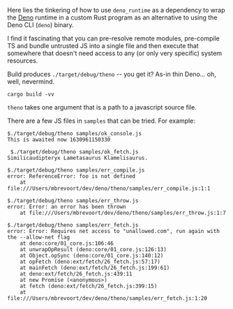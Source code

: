 Here lies the tinkering of how to use `deno_runtime` as a dependency to wrap the [Deno](https://deno.land/) runtime in a custom Rust program as an alternative to using the Deno CLI (`deno`) binary. 

I find it fascinating that you can pre-resolve remote modules, pre-compile TS and bundle untrusted JS into a single file and then execute that somewhere that doesn't need access to any (or only very specific) system resources.

Build produces `./target/debug/theno` -- you get it? As-in thin Deno... oh, well, nevermind.
```
cargo build -vv
```

`theno` takes one argument that is a path to a javascript source file. 

There are a few JS files in `samples` that can be tried. For example:

```
$./target/debug/theno samples/ok_console.js
This is awaited now 1630961150330
```

```
 $./target/debug/theno samples/ok_fetch.js
Similicaudipteryx Lametasaurus Klamelisaurus.
```

```
$./target/debug/theno samples/err_compile.js
error: ReferenceError: foo is not defined
    at file:///Users/mbrevoort/dev/deno/theno/samples/err_compile.js:1:1
```

```
$./target/debug/theno samples/err_throw.js
error: Error: an error has been thrown
    at file:///Users/mbrevoort/dev/deno/theno/samples/err_throw.js:1:7
```

```
$./target/debug/theno samples/err_fetch.js
error: Error: Requires net access to "unallowed.com", run again with the --allow-net flag
    at deno:core/01_core.js:106:46
    at unwrapOpResult (deno:core/01_core.js:126:13)
    at Object.opSync (deno:core/01_core.js:140:12)
    at opFetch (deno:ext/fetch/26_fetch.js:57:17)
    at mainFetch (deno:ext/fetch/26_fetch.js:199:61)
    at deno:ext/fetch/26_fetch.js:439:11
    at new Promise (<anonymous>)
    at fetch (deno:ext/fetch/26_fetch.js:399:15)
    at file:///Users/mbrevoort/dev/deno/theno/samples/err_fetch.js:1:20
```
